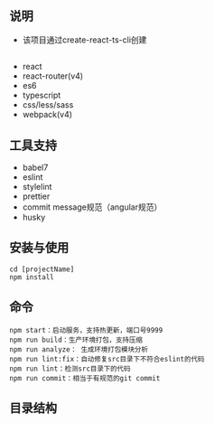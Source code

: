 ## 说明
* 该项目通过create-react-ts-cli创建

## 
* react 
* react-router(v4)
* es6
* typescript
* css/less/sass
* webpack(v4)

## 工具支持
* babel7
* eslint
* stylelint
* prettier
* commit message规范（angular规范）
* husky


## 安装与使用
```
cd [projectName]
npm install
```

## 命令
```
npm start：启动服务，支持热更新，端口号9999
npm run build：生产环境打包，支持压缩
npm run analyze： 生成环境打包模块分析
npm run lint:fix：自动修复src目录下不符合eslint的代码
npm run lint：检测src目录下的代码
npm run commit：相当于有规范的git commit
```

## 目录结构


